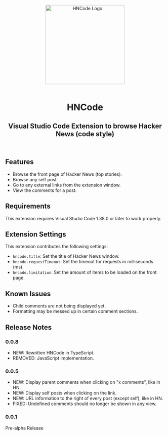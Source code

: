 </br>
<div align="center">
  <img src="https://raw.githubusercontent.com/cer10ty/hncode/master/public/images/HNCode.png" alt="HNCode Logo" height="250px" width="250px"></img>
</div>
</br>
<div align="center">
  <h1>HNCode</h1>
  <h2>Visual Studio Code Extension to browse Hacker News (code style)</h2>
</div>
</br>

## Features

* Browse the front page of Hacker News (top stories).
* Browse any self post.
* Go to any external links from the extension window.
* View the comments for a post.

## Requirements

This extension requires Visual Studio Code 1.38.0 or later to work properly.

## Extension Settings

This extension contributes the following settings:

* `hncode.title`: Set the title of Hacker News window.
* `hncode.requestTimeout`: Set the timeout for requests in milliseconds (ms).
* `hncode.limitation`: Set the amount of items to be loaded on the front page.

## Known Issues

* Child comments are not being displayed yet.
* Formatting may be messed up in certain comment sections.

## Release Notes

### 0.0.8

* NEW: Rewritten HNCode in TypeScript.
* REMOVED: JavaScript implementation.

### 0.0.5

*   NEW: Display parent comments when clicking on "x comments", like in HN.
*   NEW: Display self posts when clicking on the link.
*   NEW: URL information to the right of every post (except self), like in HN.
*   FIXED: Undefined comments should no longer be shown in any view.

### 0.0.1

Pre-alpha Release
